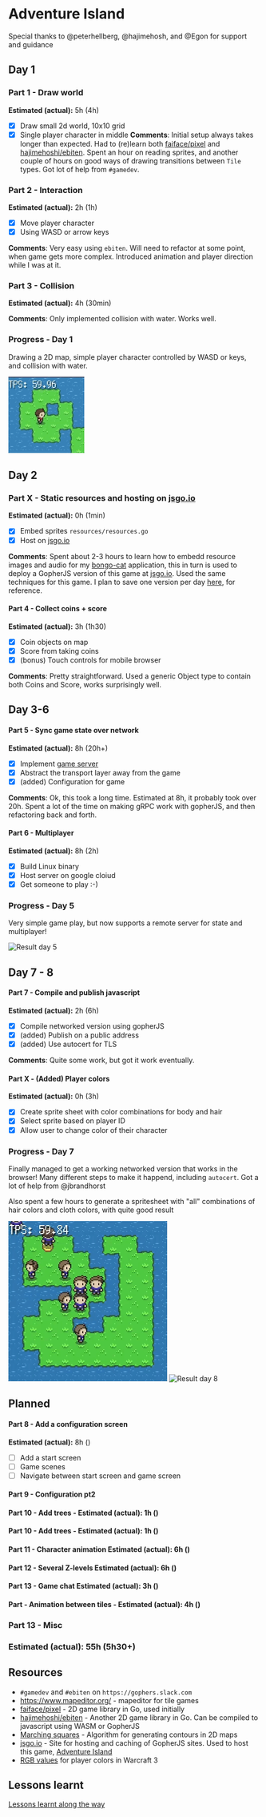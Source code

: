 # Adventure Island

Special thanks to @peterhellberg, @hajimehosh, and @Egon for support and guidance

## Day 1

### Part 1 - Draw world

**Estimated (actual):** 5h (4h)

- [x] Draw small 2d world, 10x10 grid
- [x] Single player character in middle
      **Comments**: Initial setup always takes longer than expected. Had to (re)learn both [faiface/pixel](https://github.com/faiface/pixel) and [hajimehoshi/ebiten](https://github.com/hajimehoshi/ebiten). Spent an hour on reading sprites, and another couple of hours on good ways of drawing transitions between `Tile` types. Got lot of help from `#gamedev`.

### Part 2 - Interaction

**Estimated (actual):** 2h (1h)

- [x] Move player character
- [x] Using WASD or arrow keys

**Comments**: Very easy using `ebiten`. Will need to refactor at some point, when game gets more complex. Introduced animation and player direction while I was at it.

### Part 3 - Collision

**Estimated (actual):** 4h (30min)

**Comments**: Only implemented collision with water. Works well.

### Progress - Day 1

Drawing a 2D map, simple player character controlled by WASD or keys, and collision with water.

![Result day 1](day-1.gif)

## Day 2

### Part X - Static resources and hosting on [jsgo.io](jsgo.io)

**Estimated (actual):** 0h (1min)

- [x] Embed sprites `resources/resources.go`
- [x] Host on [jsgo.io](jsgo.io)

**Comments**: Spent about 2-3 hours to learn how to embedd resource images and audio for my [bongo-cat](https://kyeett.github.io/bongo-cat/) application, this in turn is used to deploy a GopherJS version of this game at [jsgo.io](jsgo.io). Used the same techniques for this game. I plan to save one version per day [here](https://kyeett.github.io/adventure-island/), for reference.

#### Part 4 - Collect coins + score

**Estimated (actual):** 3h (1h30)

- [x] Coin objects on map
- [x] Score from taking coins
- [x] (bonus) Touch controls for mobile browser

**Comments**: Pretty straightforward. Used a generic Object type to contain both Coins and Score, works surprisingly well.

## Day 3-6

#### Part 5 - Sync game state over network

**Estimated (actual):** 8h (20h+)

- [x] Implement [game server](https://github.com/kyeett/gameserver)
- [x] Abstract the transport layer away from the game
- [x] (added) Configuration for game

**Comments**: Ok, this took a long time. Estimated at 8h, it probably took over 20h. Spent a lot of the time on making gRPC work with gopherJS, and then refactoring back and forth.

#### Part 6 - Multiplayer

**Estimated (actual):** 8h (2h)

- [x] Build Linux binary
- [x] Host server on google cloiud
- [x] Get someone to play :-)

### Progress - Day 5

Very simple game play, but now supports a remote server for state and multiplayer!

![Result day 5](day-5.gif)

## Day 7 - 8

#### Part 7 - Compile and publish javascript

**Estimated (actual):** 2h (6h)

- [x] Compile networked version using gopherJS
- [x] (added) Publish on a public address
- [x] (added) Use autocert for TLS

**Comments**: Quite some work, but got it work eventually.

#### Part X - (Added) Player colors

**Estimated (actual):** 0h (3h)

- [x] Create sprite sheet with color combinations for body and hair
- [x] Select sprite based on player ID
- [x] Allow user to change color of their character

### Progress - Day 7

Finally managed to get a working networked version that works in the browser! Many different steps to make it happend, including `autocert`. Got a lot of help from @jbrandhorst

Also spent a few hours to generate a spritesheet with "all" combinations of hair colors and cloth colors, with quite good result

![Result day 7](day-7.gif)
![Result day 8](day-8.gif)

## Planned

#### Part 8 - Add a configuration screen

**Estimated (actual):** 8h ()

- [ ] Add a start screen
- [ ] Game scenes
- [ ] Navigate between start screen and game screen

#### Part 9 - Configuration pt2

#### Part 10 - Add trees - **Estimated (actual):** 1h ()

#### Part 10 - Add trees - **Estimated (actual):** 1h ()

#### Part 11 - Character animation **Estimated (actual):** 6h ()

#### Part 12 - Several Z-levels **Estimated (actual):** 6h ()

#### Part 13 - Game chat **Estimated (actual):** 3h ()

#### Part - Animation between tiles - **Estimated (actual):** 4h ()

### Part 13 - Misc

<!-- **Estimated (actual):** 8h ()
- [ ] Touch relative to player
- [ ] Different colors for multiplayer

**Comments**:  -->

### Estimated (actual): 55h (5h30+)

## Resources

- `#gamedev` and `#ebiten` on `https://gophers.slack.com`
- <https://www.mapeditor.org/> - mapeditor for tile games
- [faiface/pixel](https://github.com/faiface/pixel) - 2D game library in Go, used initially
- [hajimehoshi/ebiten](https://github.com/hajimehoshi/ebiten) - Another 2D game library in Go. Can be compiled to javascript using WASM or GopherJS
- [Marching squares](https://en.wikipedia.org/wiki/Marching_squares) - Algorithm for generating contours in 2D maps
- [jsgo.io](jsgo.io) - Site for hosting and caching of GopherJS sites. Used to host this game, [Adventure Island](https://kyeett.github.io/adventure-island/)
- [RGB values](http://www.wc3c.net/showthread.php?t=101858&page=4) for player colors in Warcraft 3

## Lessons learnt

[Lessons learnt along the way](LESSONS_LEARNT.md)

